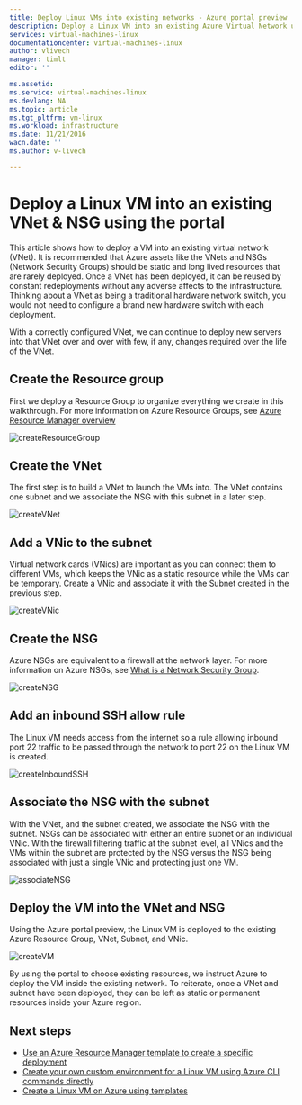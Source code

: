 ```yaml
---
title: Deploy Linux VMs into existing networks - Azure portal preview | Azure
description: Deploy a Linux VM into an existing Azure Virtual Network using the portal.
services: virtual-machines-linux
documentationcenter: virtual-machines-linux
author: vlivech
manager: timlt
editor: ''

ms.assetid:
ms.service: virtual-machines-linux
ms.devlang: NA
ms.topic: article
ms.tgt_pltfrm: vm-linux
ms.workload: infrastructure
ms.date: 11/21/2016
wacn.date: ''
ms.author: v-livech

---
```


# Deploy a Linux VM into an existing VNet & NSG using the portal

This article shows how to deploy a VM into an existing virtual network (VNet).  It is recommended that Azure assets like the VNets and NSGs (Network Security Groups) should be static and long lived resources that are rarely deployed.  Once a VNet has been deployed, it can be reused by constant redeployments without any adverse affects to the infrastructure.  Thinking about a VNet as being a traditional hardware network switch, you would not need to configure a brand new hardware switch with each deployment.  

With a correctly configured VNet, we can continue to deploy new servers into that VNet over and over with few, if any, changes required over the life of the VNet.

## Create the Resource group

First we deploy a Resource Group to organize everything we create in this walkthrough.  For more information on Azure Resource Groups, see [Azure Resource Manager overview](../../azure-resource-manager/resource-group-overview.md?toc=%2fazure%2fvirtual-machines%2flinux%2ftoc.json)

![createResourceGroup](./media/deploy-linux-vm-into-existing-vnet-using-portal/createResourceGroup.png)

## Create the VNet

The first step is to build a VNet to launch the VMs into.  The VNet contains one subnet and we associate the NSG with this subnet in a later step.

![createVNet](./media/deploy-linux-vm-into-existing-vnet-using-portal/createVNet.png)

## Add a VNic to the subnet

Virtual network cards (VNics) are important as you can connect them to different VMs, which keeps the VNic as a static resource while the VMs can be temporary. Create a VNic and associate it with the Subnet created in the previous step.

![createVNic](./media/deploy-linux-vm-into-existing-vnet-using-portal/createVNic.png)

## Create the NSG

Azure NSGs are equivalent to a firewall at the network layer. For more information on Azure NSGs, see [What is a Network Security Group](../../virtual-network/virtual-networks-nsg.md?toc=%2fazure%2fvirtual-machines%2flinux%2ftoc.json).

![createNSG](./media/deploy-linux-vm-into-existing-vnet-using-portal/createNSG.png)

## Add an inbound SSH allow rule

The Linux VM needs access from the internet so a rule allowing inbound port 22 traffic to be passed through the network to port 22 on the Linux VM is created.

![createInboundSSH](./media/deploy-linux-vm-into-existing-vnet-using-portal/createInboundSSH.png)

## Associate the NSG with the subnet

With the VNet, and the subnet created, we associate the NSG with the subnet.  NSGs can be associated with either an entire subnet or an individual VNic.  With the firewall filtering traffic at the subnet level, all VNics and the VMs within the subnet are protected by the NSG versus the NSG being associated with just a single VNic and protecting just one VM.

![associateNSG](./media/deploy-linux-vm-into-existing-vnet-using-portal/associateNSG.png)

## Deploy the VM into the VNet and NSG

Using the Azure portal preview, the Linux VM is deployed to the existing Azure Resource Group, VNet, Subnet, and VNic.

![createVM](./media/deploy-linux-vm-into-existing-vnet-using-portal/createVM.png)

By using the portal to choose existing resources, we instruct Azure to deploy the VM inside the existing network.  To reiterate, once a VNet and subnet have been deployed, they can be left as static or permanent resources inside your Azure region.  

## Next steps

* [Use an Azure Resource Manager template to create a specific deployment](../windows/cli-deploy-templates.md?toc=%2fazure%2fvirtual-machines%2flinux%2ftoc.json)
* [Create your own custom environment for a Linux VM using Azure CLI commands directly](create-cli-complete.md?toc=%2fazure%2fvirtual-machines%2flinux%2ftoc.json)
* [Create a Linux VM on Azure using templates](create-ssh-secured-vm-from-template.md?toc=%2fazure%2fvirtual-machines%2flinux%2ftoc.json)
